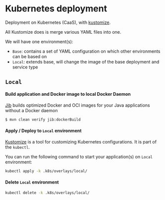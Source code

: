 # Kubernetes deployment

Deployment on Kubernetes (CaaS), with [kustomize](https://github.com/kubernetes-sigs/kustomize).

All Kustomize does is merge various YAML files into one. 

We will have one environment(s):

- `Base`: contains a set of YAML configuration on which other environments can be based on
- `Local`: extends base, will change the image of the base deployment and service type

## `Local`

####  Build application and Docker image to local Docker Daemon
[Jib](https://github.com/GoogleContainerTools/jib) builds optimized Docker and OCI images for your Java applications without a Docker daemon 
```bash
$ mvn clean verify jib:dockerBuild
```

#### Apply / Deploy to `Local` environment
[Kustomize](https://kubernetes.io/docs/tasks/manage-kubernetes-objects/kustomization/#overview-of-kustomize) is a tool for customizing Kubernetes configurations. It is part of the `kubectl`.

You can run the following command to start your application(s) on `Local` environment:
```bash
kubectl apply -k .k8s/overlays/local/
```

#### Delete `Local` environment
```bash
kubectl delete -k .k8s/overlays/local/
```
